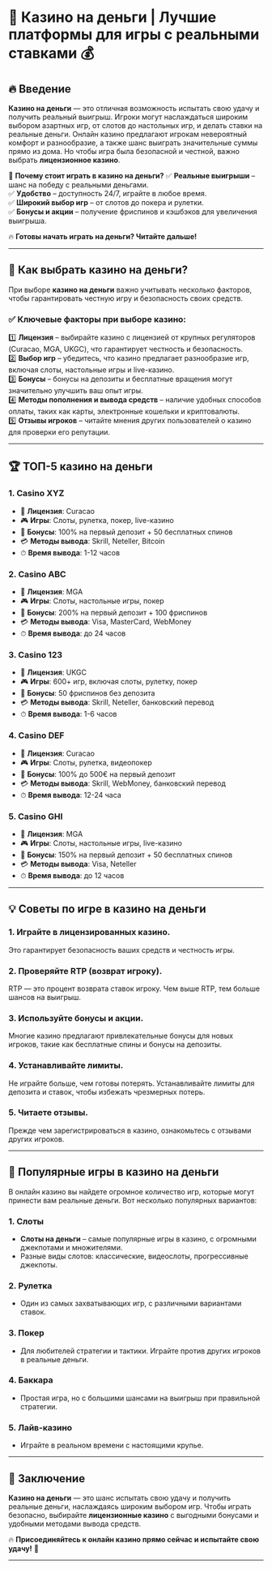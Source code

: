 # 🎰 Казино на деньги | Лучшие платформы для игры с реальными ставками 💰

## 🔥 Введение

**Казино на деньги** — это отличная возможность испытать свою удачу и получить реальный выигрыш. Игроки могут наслаждаться широким выбором азартных игр, от слотов до настольных игр, и делать ставки на реальные деньги. Онлайн казино предлагают игрокам невероятный комфорт и разнообразие, а также шанс выиграть значительные суммы прямо из дома. Но чтобы игра была безопасной и честной, важно выбрать **лицензионное казино**.

💎 **Почему стоит играть в казино на деньги?**
✅ **Реальные выигрыши** – шанс на победу с реальными деньгами.  
✅ **Удобство** – доступность 24/7, играйте в любое время.  
✅ **Широкий выбор игр** – от слотов до покера и рулетки.  
✅ **Бонусы и акции** – получение фриспинов и кэшбэков для увеличения выигрыша.

🔥 **Готовы начать играть на деньги? Читайте дальше!**

---

## 🔎 Как выбрать казино на деньги?

При выборе **казино на деньги** важно учитывать несколько факторов, чтобы гарантировать честную игру и безопасность своих средств.

### ✅ **Ключевые факторы при выборе казино:**
1️⃣ **Лицензия** – выбирайте казино с лицензией от крупных регуляторов (Curacao, MGA, UKGC), что гарантирует честность и безопасность.  
2️⃣ **Выбор игр** – убедитесь, что казино предлагает разнообразие игр, включая слоты, настольные игры и live-казино.  
3️⃣ **Бонусы** – бонусы на депозиты и бесплатные вращения могут значительно улучшить ваш опыт игры.  
4️⃣ **Методы пополнения и вывода средств** – наличие удобных способов оплаты, таких как карты, электронные кошельки и криптовалюты.  
5️⃣ **Отзывы игроков** – читайте мнения других пользователей о казино для проверки его репутации.

---

## 🏆 ТОП-5 казино на деньги

### 1. **Casino XYZ**
- 💎 **Лицензия**: Curacao  
- 🎮 **Игры**: Слоты, рулетка, покер, live-казино  
- 🎁 **Бонусы**: 100% на первый депозит + 50 бесплатных спинов  
- 💳 **Методы вывода**: Skrill, Neteller, Bitcoin  
- ⏱ **Время вывода**: 1-12 часов

### 2. **Casino ABC**
- 💎 **Лицензия**: MGA  
- 🎮 **Игры**: Слоты, настольные игры, покер  
- 🎁 **Бонусы**: 200% на первый депозит + 100 фриспинов  
- 💳 **Методы вывода**: Visa, MasterCard, WebMoney  
- ⏱ **Время вывода**: до 24 часов

### 3. **Casino 123**
- 💎 **Лицензия**: UKGC  
- 🎮 **Игры**: 600+ игр, включая слоты, рулетку, покер  
- 🎁 **Бонусы**: 50 фриспинов без депозита  
- 💳 **Методы вывода**: Skrill, Neteller, банковский перевод  
- ⏱ **Время вывода**: 1-6 часов

### 4. **Casino DEF**
- 💎 **Лицензия**: Curacao  
- 🎮 **Игры**: Слоты, рулетка, видеопокер  
- 🎁 **Бонусы**: 100% до 500€ на первый депозит  
- 💳 **Методы вывода**: Skrill, WebMoney, банковский перевод  
- ⏱ **Время вывода**: 12-24 часа

### 5. **Casino GHI**
- 💎 **Лицензия**: MGA  
- 🎮 **Игры**: Слоты, настольные игры, live-казино  
- 🎁 **Бонусы**: 150% на первый депозит + 50 бесплатных спинов  
- 💳 **Методы вывода**: Visa, Neteller  
- ⏱ **Время вывода**: до 12 часов

---

## 💡 Советы по игре в казино на деньги

### 1. **Играйте в лицензированных казино.**
Это гарантирует безопасность ваших средств и честность игры.

### 2. **Проверяйте RTP (возврат игроку).**
RTP — это процент возврата ставок игроку. Чем выше RTP, тем больше шансов на выигрыш.

### 3. **Используйте бонусы и акции.**
Многие казино предлагают привлекательные бонусы для новых игроков, такие как бесплатные спины и бонусы на депозиты.

### 4. **Устанавливайте лимиты.**
Не играйте больше, чем готовы потерять. Устанавливайте лимиты для депозита и ставок, чтобы избежать чрезмерных потерь.

### 5. **Читаете отзывы.**
Прежде чем зарегистрироваться в казино, ознакомьтесь с отзывами других игроков.

---

## 🎲 Популярные игры в казино на деньги

В онлайн казино вы найдете огромное количество игр, которые могут принести вам реальные деньги. Вот несколько популярных вариантов:

### 1. **Слоты**
- **Слоты на деньги** – самые популярные игры в казино, с огромными джекпотами и множителями.
- Разные виды слотов: классические, видеослоты, прогрессивные джекпоты.

### 2. **Рулетка**
- Один из самых захватывающих игр, с различными вариантами ставок.

### 3. **Покер**
- Для любителей стратегии и тактики. Играйте против других игроков в реальные деньги.

### 4. **Баккара**
- Простая игра, но с большими шансами на выигрыш при правильной стратегии.

### 5. **Лайв-казино**
- Играйте в реальном времени с настоящими крупье.

---

## 🎯 Заключение

**Казино на деньги** — это шанс испытать свою удачу и получить реальные деньги, наслаждаясь широким выбором игр. Чтобы играть безопасно, выбирайте **лицензионные казино** с выгодными бонусами и удобными методами вывода средств.

🔥 **Присоединяйтесь к онлайн казино прямо сейчас и испытайте свою удачу!** 💸

---


